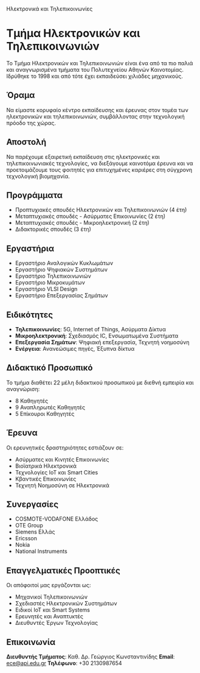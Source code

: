 Ηλεκτρονικά και Τηλεπικοινωνίες

# Τμήμα Ηλεκτρονικών και Τηλεπικοινωνιών

Το Τμήμα Ηλεκτρονικών και Τηλεπικοινωνιών είναι ένα από τα πιο παλιά και αναγνωρισμένα τμήματα του Πολυτεχνείου Αθηνών Καινοτομίας. Ιδρύθηκε το 1998 και από τότε έχει εκπαιδεύσει χιλιάδες μηχανικούς.

## Όραμα

Να είμαστε κορυφαίο κέντρο εκπαίδευσης και έρευνας στον τομέα των ηλεκτρονικών και τηλεπικοινωνιών, συμβάλλοντας στην τεχνολογική πρόοδο της χώρας.

## Αποστολή

Να παρέχουμε εξαιρετική εκπαίδευση στις ηλεκτρονικές και τηλεπικοινωνιακές τεχνολογίες, να διεξάγουμε καινοτόμα έρευνα και να προετοιμάζουμε τους φοιτητές για επιτυχημένες καριέρες στη σύγχρονη τεχνολογική βιομηχανία.

## Προγράμματα

- Προπτυχιακές σπουδές Ηλεκτρονικών και Τηλεπικοινωνιών (4 έτη)
- Μεταπτυχιακές σπουδές - Ασύρματες Επικοινωνίες (2 έτη)
- Μεταπτυχιακές σπουδές - Μικροηλεκτρονική (2 έτη)
- Διδακτορικές σπουδές (3 έτη)

## Εργαστήρια

- Εργαστήριο Αναλογικών Κυκλωμάτων
- Εργαστήριο Ψηφιακών Συστημάτων
- Εργαστήριο Τηλεπικοινωνιών
- Εργαστήριο Μικροκυμάτων
- Εργαστήριο VLSI Design
- Εργαστήριο Επεξεργασίας Σημάτων

## Ειδικότητες

- **Τηλεπικοινωνίες**: 5G, Internet of Things, Ασύρματα Δίκτυα
- **Μικροηλεκτρονική**: Σχεδιασμός IC, Ενσωματωμένα Συστήματα
- **Επεξεργασία Σημάτων**: Ψηφιακή επεξεργασία, Τεχνητή νοημοσύνη
- **Ενέργεια**: Ανανεώσιμες πηγές, Έξυπνα δίκτυα

## Διδακτικό Προσωπικό

Το τμήμα διαθέτει 22 μέλη διδακτικού προσωπικού με διεθνή εμπειρία και αναγνώριση:
- 8 Καθηγητές
- 9 Αναπληρωτές Καθηγητές
- 5 Επίκουροι Καθηγητές

## Έρευνα

Οι ερευνητικές δραστηριότητες εστιάζουν σε:
- Ασύρματες και Κινητές Επικοινωνίες
- Βιοϊατρικά Ηλεκτρονικά
- Τεχνολογίες IoT και Smart Cities
- Κβαντικές Επικοινωνίες
- Τεχνητή Νοημοσύνη σε Ηλεκτρονικά

## Συνεργασίες

- COSMOTE-VODAFONE Ελλάδος
- OTE Group
- Siemens Ελλάς
- Ericsson
- Nokia
- National Instruments

## Επαγγελματικές Προοπτικές

Οι απόφοιτοί μας εργάζονται ως:
- Μηχανικοί Τηλεπικοινωνιών
- Σχεδιαστές Ηλεκτρονικών Συστημάτων
- Ειδικοί IoT και Smart Systems
- Ερευνητές και Αναπτυκτές
- Διευθυντές Έργων Τεχνολογίας

## Επικοινωνία

**Διευθυντής Τμήματος**: Καθ. Δρ. Γεώργιος Κωνσταντινίδης
**Email**: ece@api.edu.gr
**Τηλέφωνο**: +30 2130987654
